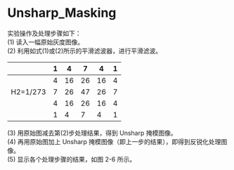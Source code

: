 # Unsharp_Masking
实验操作及处理步骤如下：<br/>
(1) 读入一幅原始灰度图像。<br/>
(2) 利用如式(1)或(2)所示的平滑滤波器，进行平滑滤波。<br/>

| |1|4|7|4|1|
|---|---|---|---|---|---|
||4|16|26|16|4|
|H2=1/273|7|26|47|26|7|
||4|16|26|16|4|
||1|4|7|4|1|

(3) 用原始图减去第(2)步处理结果，得到 Unsharp 掩模图像。<br/>
(4) 再用原始图加上 Unsharp 掩模图像（即上一步的结果），即得到反锐化处理图像。<br/>
(5) 显示各个处理步骤的结果，如图 2-6 所示。<br/>